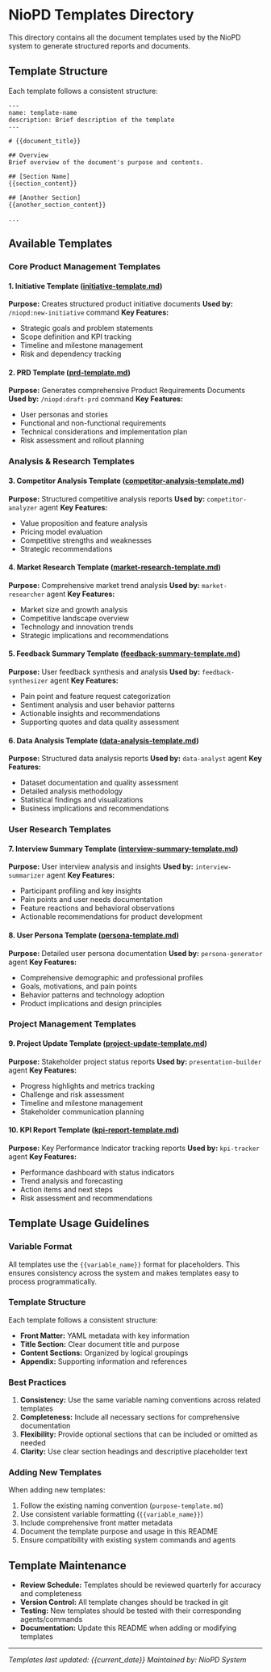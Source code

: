 # NioPD Templates Directory

This directory contains all the document templates used by the NioPD system to generate structured reports and documents.

## Template Structure

Each template follows a consistent structure:

```
---
name: template-name
description: Brief description of the template
---

# {{document_title}}

## Overview
Brief overview of the document's purpose and contents.

## [Section Name]
{{section_content}}

## [Another Section]
{{another_section_content}}

...
```

## Available Templates

### Core Product Management Templates

#### 1. Initiative Template ([initiative-template.md](initiative-template.md))
**Purpose:** Creates structured product initiative documents
**Used by:** `/niopd:new-initiative` command
**Key Features:**
- Strategic goals and problem statements
- Scope definition and KPI tracking
- Timeline and milestone management
- Risk and dependency tracking

#### 2. PRD Template ([prd-template.md](prd-template.md))
**Purpose:** Generates comprehensive Product Requirements Documents
**Used by:** `/niopd:draft-prd` command
**Key Features:**
- User personas and stories
- Functional and non-functional requirements
- Technical considerations and implementation plan
- Risk assessment and rollout planning

### Analysis & Research Templates

#### 3. Competitor Analysis Template ([competitor-analysis-template.md](competitor-analysis-template.md))
**Purpose:** Structured competitive analysis reports
**Used by:** `competitor-analyzer` agent
**Key Features:**
- Value proposition and feature analysis
- Pricing model evaluation
- Competitive strengths and weaknesses
- Strategic recommendations

#### 4. Market Research Template ([market-research-template.md](market-research-template.md))
**Purpose:** Comprehensive market trend analysis
**Used by:** `market-researcher` agent
**Key Features:**
- Market size and growth analysis
- Competitive landscape overview
- Technology and innovation trends
- Strategic implications and recommendations

#### 5. Feedback Summary Template ([feedback-summary-template.md](feedback-summary-template.md))
**Purpose:** User feedback synthesis and analysis
**Used by:** `feedback-synthesizer` agent
**Key Features:**
- Pain point and feature request categorization
- Sentiment analysis and user behavior patterns
- Actionable insights and recommendations
- Supporting quotes and data quality assessment

#### 6. Data Analysis Template ([data-analysis-template.md](data-analysis-template.md))
**Purpose:** Structured data analysis reports
**Used by:** `data-analyst` agent
**Key Features:**
- Dataset documentation and quality assessment
- Detailed analysis methodology
- Statistical findings and visualizations
- Business implications and recommendations

### User Research Templates

#### 7. Interview Summary Template ([interview-summary-template.md](interview-summary-template.md))
**Purpose:** User interview analysis and insights
**Used by:** `interview-summarizer` agent
**Key Features:**
- Participant profiling and key insights
- Pain points and user needs documentation
- Feature reactions and behavioral observations
- Actionable recommendations for product development

#### 8. User Persona Template ([persona-template.md](persona-template.md))
**Purpose:** Detailed user persona documentation
**Used by:** `persona-generator` agent
**Key Features:**
- Comprehensive demographic and professional profiles
- Goals, motivations, and pain points
- Behavior patterns and technology adoption
- Product implications and design principles

### Project Management Templates

#### 9. Project Update Template ([project-update-template.md](project-update-template.md))
**Purpose:** Stakeholder project status reports
**Used by:** `presentation-builder` agent
**Key Features:**
- Progress highlights and metrics tracking
- Challenge and risk assessment
- Timeline and milestone management
- Stakeholder communication planning

#### 10. KPI Report Template ([kpi-report-template.md](kpi-report-template.md))
**Purpose:** Key Performance Indicator tracking reports
**Used by:** `kpi-tracker` agent
**Key Features:**
- Performance dashboard with status indicators
- Trend analysis and forecasting
- Action items and next steps
- Risk assessment and recommendations

## Template Usage Guidelines

### Variable Format
All templates use the `{{variable_name}}` format for placeholders. This ensures consistency across the system and makes templates easy to process programmatically.

### Template Structure
Each template follows a consistent structure:
- **Front Matter:** YAML metadata with key information
- **Title Section:** Clear document title and purpose
- **Content Sections:** Organized by logical groupings
- **Appendix:** Supporting information and references

### Best Practices

1. **Consistency:** Use the same variable naming conventions across related templates
2. **Completeness:** Include all necessary sections for comprehensive documentation
3. **Flexibility:** Provide optional sections that can be included or omitted as needed
4. **Clarity:** Use clear section headings and descriptive placeholder text

### Adding New Templates

When adding new templates:
1. Follow the existing naming convention (`purpose-template.md`)
2. Use consistent variable formatting (`{{variable_name}}`)
3. Include comprehensive front matter metadata
4. Document the template purpose and usage in this README
5. Ensure compatibility with existing system commands and agents

## Template Maintenance

- **Review Schedule:** Templates should be reviewed quarterly for accuracy and completeness
- **Version Control:** All template changes should be tracked in git
- **Testing:** New templates should be tested with their corresponding agents/commands
- **Documentation:** Update this README when adding or modifying templates

---
*Templates last updated: {{current_date}}*
*Maintained by: NioPD System*